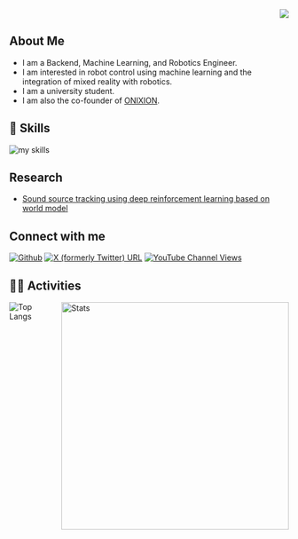 <div align="right">
  <img src="https://komarev.com/ghpvc/?username=Azuma413" />
</div>

## About Me
- I am a Backend, Machine Learning, and Robotics Engineer.
- I am interested in robot control using machine learning and the integration of mixed reality with robotics.
- I am a university student.
- I am also the co-founder of [ONIXION](https://onixion.com/).

<!-- アイコンの選択肢一覧：https://arc.net/l/quote/zizyykfh -->
## 🌱 Skills
<img alt="my skills" src="https://skillicons.dev/icons?theme=dark&perline=7&i=ae,blender,c,cs,cpp,docker,gcp,git,latex,linux,py,pytorch,raspberrypi,ros,ubuntu,unity,unreal" />
<br>

## Research
- [Sound source tracking using deep reinforcement learning based on world model](https://doi.org/10.11517/jsaisigtwo.2024.Challenge-066_07)

## Connect with me
<a href="https://github.com/Azuma413" target="_blank"><img alt="Github" src="https://img.shields.io/badge/GitHub-%2312100E.svg?&style=for-the-badge&logo=Github&logoColor=white" /></a>
<a href="https://x.com/BottomOfMankind" target="_blank"><img alt="X (formerly Twitter) URL" src="https://img.shields.io/twitter/url?url=https%3A%2F%2Fx.com%2FBottomOfMankind&label=twitter"></a>
<a href="https://www.youtube.com/@%E7%A4%BE%E4%BC%9A%E3%81%AE%E6%AD%AF%E8%BB%8A" target="_blank"><img alt="YouTube Channel Views" src="https://img.shields.io/youtube/channel/views/UCkBj8TydXeXd-OqLS-9QOsw?logo=youtube&label=YouTube"></a>

<!--https://shields.io/ で作成-->

## 🏃‍♀️ Activities
<div style="display: flex; gap: 10px;">
  <img src="https://github-readme-stats.vercel.app/api/top-langs?username=Azuma413&show_icons=true&locale=en&layout=compact&theme=chartreuse-dark" alt="Top Langs" />
  <img src="https://github-readme-stats.vercel.app/api?username=Azuma413&show_icons=true&locale=en&theme=chartreuse-dark" alt="Stats" width="410" />
</div>
